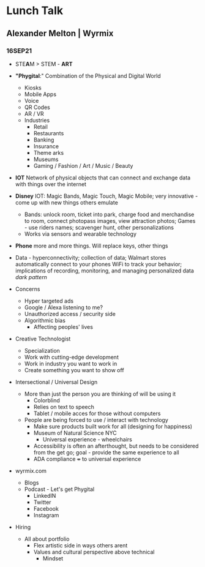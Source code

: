 # Lunch Talk

## Alexander Melton | Wyrmix

### 16SEP21

- STE**A**M > STEM - **ART**

- **"Phygital**:" Combination of the Physical and Digital World
  - Kiosks
  - Mobile Apps
  - Voice
  - QR Codes
  - AR / VR
  - Industries
    - Retail
    - Restaurants
    - Banking
    - Insurance
    - Theme arks
    - Museums
    - Gaming / Fashion / Art / Music / Beauty
- **IOT** Network of physical objects that can connect and exchange data with things over the internet
- **Disney** IOT: Magic Bands, Magic Touch, Magic Mobile; very innovative - come up with new things others emulate
  - Bands: unlock room, ticket into park, charge food and merchandise to room, connect photopass images, view attraction photos; Games - use riders names; scavenger hunt, other personalizations
  - Works via sensors and wearable technology
- **Phone** more and more things. Will replace keys, other things
- Data - hyperconnectivity; collection of data; Walmart stores automatically connect to your phones WiFi to track your behavior; implications of recording, monitoring, and managing personalized data *dark pattern*
- Concerns
  - Hyper targeted ads
  - Google / Alexa listening to me?
  - Unauthorized access / security side
  - Algorithmic bias
    - Affecting peoples' lives

- Creative Technologist
  - Specialization
  - Work with cutting-edge development
  - Work in industry you want to work in 
  - Create something you want to show off
- Intersectional / Universal Design
  - More than just the person you are thinking of will be using it
    - Colorblind
    - Relies on text to speech
    - Tablet / mobile acces for those without computers
  - People are being forced to use / interact with technology
    - Make sure products built work for all (designing for happiness)
    - Museum of Natural Science NYC 
      - Universal experience - wheelchairs 
    - Accessibility is often an afterthought, but needs to be considered from the get go; goal - provide the same experience to all
    - ADA compliance ~~=~~ to universal experience
- wyrmix.com
  - Blogs
  - Podcast  - Let's get Phygital
    - LinkedIN
    - Twitter
    - Facebook
    - Instagram

- Hiring
  - All about portfolio
    - Flex artistic side in ways others arent
    - Values and cultural perspective above technical 
      - Mindset